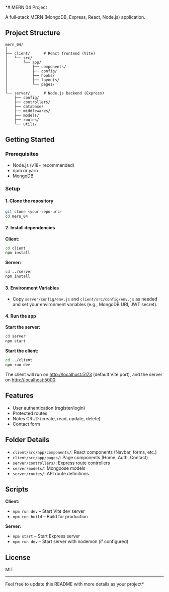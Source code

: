 *# MERN 04 Project

A full-stack MERN (MongoDB, Express, React, Node.js) application.

## Project Structure

```
mern_04/
│
├── client/      # React frontend (Vite)
│   └── src/
│       └── app/
│           ├── components/
│           ├── config/
│           ├── hooks/
│           ├── layouts/
│           └── pages/
│
└── server/      # Node.js backend (Express)
    ├── config/
    ├── controllers/
    ├── database/
    ├── middlewares/
    ├── models/
    ├── routes/
    └── utils/
```

## Getting Started

### Prerequisites

- Node.js (v18+ recommended)
- npm or yarn
- MongoDB

### Setup

#### 1. Clone the repository

```bash
git clone <your-repo-url>
cd mern_04
```

#### 2. Install dependencies

**Client:**
```bash
cd client
npm install
```

**Server:**
```bash
cd ../server
npm install
```

#### 3. Environment Variables

- Copy `server/config/env.js` and `client/src/config/env.js` as needed and set your environment variables (e.g., MongoDB URI, JWT secret).

#### 4. Run the app

**Start the server:**
```bash
cd server
npm start
```

**Start the client:**
```bash
cd ../client
npm run dev
```

The client will run on [http://localhost:5173](http://localhost:5173) (default Vite port), and the server on [http://localhost:5000](http://localhost:5000).

## Features

- User authentication (register/login)
- Protected routes
- Notes CRUD (create, read, update, delete)
- Contact form

## Folder Details

- `client/src/app/components/`: React components (Navbar, forms, etc.)
- `client/src/app/pages/`: Page components (Home, Auth, Contact)
- `server/controllers/`: Express route controllers
- `server/models/`: Mongoose models
- `server/routes/`: API route definitions

## Scripts

**Client:**
- `npm run dev` – Start Vite dev server
- `npm run build` – Build for production

**Server:**
- `npm start` – Start Express server
- `npm run dev` – Start server with nodemon (if configured)

## License

MIT

---

Feel free to update this README with more details as your project*